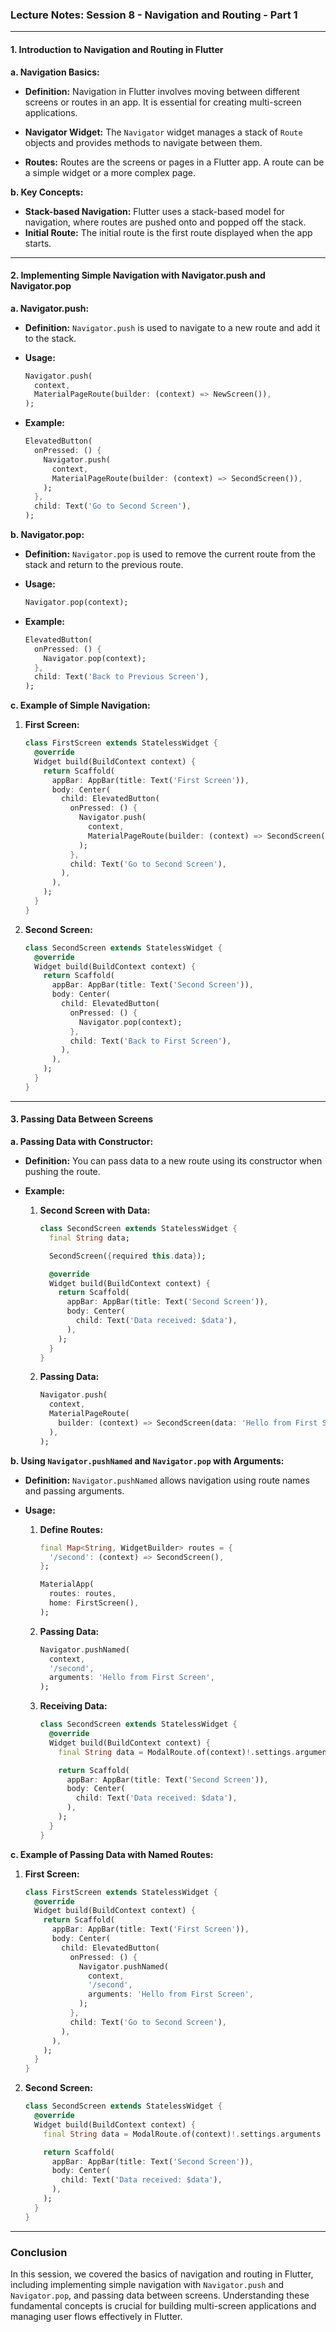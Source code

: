 ### **Lecture Notes: Session 8 - Navigation and Routing - Part 1**

---

#### **1. Introduction to Navigation and Routing in Flutter**

**a. Navigation Basics:**

- **Definition:** Navigation in Flutter involves moving between different screens or routes in an app. It is essential for creating multi-screen applications.

- **Navigator Widget:** The `Navigator` widget manages a stack of `Route` objects and provides methods to navigate between them.

- **Routes:** Routes are the screens or pages in a Flutter app. A route can be a simple widget or a more complex page.

**b. Key Concepts:**

- **Stack-based Navigation:** Flutter uses a stack-based model for navigation, where routes are pushed onto and popped off the stack.
- **Initial Route:** The initial route is the first route displayed when the app starts.

---

#### **2. Implementing Simple Navigation with Navigator.push and Navigator.pop**

**a. Navigator.push:**

- **Definition:** `Navigator.push` is used to navigate to a new route and add it to the stack.

- **Usage:**
  ```dart
  Navigator.push(
    context,
    MaterialPageRoute(builder: (context) => NewScreen()),
  );
  ```

- **Example:**
  ```dart
  ElevatedButton(
    onPressed: () {
      Navigator.push(
        context,
        MaterialPageRoute(builder: (context) => SecondScreen()),
      );
    },
    child: Text('Go to Second Screen'),
  );
  ```

**b. Navigator.pop:**

- **Definition:** `Navigator.pop` is used to remove the current route from the stack and return to the previous route.

- **Usage:**
  ```dart
  Navigator.pop(context);
  ```

- **Example:**
  ```dart
  ElevatedButton(
    onPressed: () {
      Navigator.pop(context);
    },
    child: Text('Back to Previous Screen'),
  );
  ```

**c. Example of Simple Navigation:**

1. **First Screen:**
   ```dart
   class FirstScreen extends StatelessWidget {
     @override
     Widget build(BuildContext context) {
       return Scaffold(
         appBar: AppBar(title: Text('First Screen')),
         body: Center(
           child: ElevatedButton(
             onPressed: () {
               Navigator.push(
                 context,
                 MaterialPageRoute(builder: (context) => SecondScreen()),
               );
             },
             child: Text('Go to Second Screen'),
           ),
         ),
       );
     }
   }
   ```

2. **Second Screen:**
   ```dart
   class SecondScreen extends StatelessWidget {
     @override
     Widget build(BuildContext context) {
       return Scaffold(
         appBar: AppBar(title: Text('Second Screen')),
         body: Center(
           child: ElevatedButton(
             onPressed: () {
               Navigator.pop(context);
             },
             child: Text('Back to First Screen'),
           ),
         ),
       );
     }
   }
   ```

---

#### **3. Passing Data Between Screens**

**a. Passing Data with Constructor:**

- **Definition:** You can pass data to a new route using its constructor when pushing the route.

- **Example:**

  1. **Second Screen with Data:**
     ```dart
     class SecondScreen extends StatelessWidget {
       final String data;

       SecondScreen({required this.data});

       @override
       Widget build(BuildContext context) {
         return Scaffold(
           appBar: AppBar(title: Text('Second Screen')),
           body: Center(
             child: Text('Data received: $data'),
           ),
         );
       }
     }
     ```

  2. **Passing Data:**
     ```dart
     Navigator.push(
       context,
       MaterialPageRoute(
         builder: (context) => SecondScreen(data: 'Hello from First Screen'),
       ),
     );
     ```

**b. Using `Navigator.pushNamed` and `Navigator.pop` with Arguments:**

- **Definition:** `Navigator.pushNamed` allows navigation using route names and passing arguments.

- **Usage:**

  1. **Define Routes:**
     ```dart
     final Map<String, WidgetBuilder> routes = {
       '/second': (context) => SecondScreen(),
     };

     MaterialApp(
       routes: routes,
       home: FirstScreen(),
     );
     ```

  2. **Passing Data:**
     ```dart
     Navigator.pushNamed(
       context,
       '/second',
       arguments: 'Hello from First Screen',
     );
     ```

  3. **Receiving Data:**
     ```dart
     class SecondScreen extends StatelessWidget {
       @override
       Widget build(BuildContext context) {
         final String data = ModalRoute.of(context)!.settings.arguments as String;

         return Scaffold(
           appBar: AppBar(title: Text('Second Screen')),
           body: Center(
             child: Text('Data received: $data'),
           ),
         );
       }
     }
     ```

**c. Example of Passing Data with Named Routes:**

1. **First Screen:**
   ```dart
   class FirstScreen extends StatelessWidget {
     @override
     Widget build(BuildContext context) {
       return Scaffold(
         appBar: AppBar(title: Text('First Screen')),
         body: Center(
           child: ElevatedButton(
             onPressed: () {
               Navigator.pushNamed(
                 context,
                 '/second',
                 arguments: 'Hello from First Screen',
               );
             },
             child: Text('Go to Second Screen'),
           ),
         ),
       );
     }
   }
   ```

2. **Second Screen:**
   ```dart
   class SecondScreen extends StatelessWidget {
     @override
     Widget build(BuildContext context) {
       final String data = ModalRoute.of(context)!.settings.arguments as String;

       return Scaffold(
         appBar: AppBar(title: Text('Second Screen')),
         body: Center(
           child: Text('Data received: $data'),
         ),
       );
     }
   }
   ```

---

### **Conclusion**

In this session, we covered the basics of navigation and routing in Flutter, including implementing simple navigation with `Navigator.push` and `Navigator.pop`, and passing data between screens. Understanding these fundamental concepts is crucial for building multi-screen applications and managing user flows effectively in Flutter.
